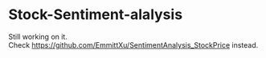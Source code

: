 # Stock-Sentiment-alalysis
Still working on it.  
Check https://github.com/EmmittXu/SentimentAnalysis_StockPrice instead.
